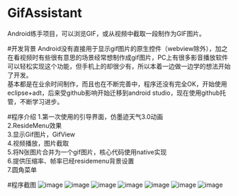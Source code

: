 # GifAssistant
Android练手项目，可以浏览GIF，或从视频中截取一段制作为GIF图片。

#开发背景
Android没有直接用于显示gif图片的原生控件（webview除外），加之在看视频时有些很有意思的场景经常想制作成gif图片，PC上有很多影音播放软件可以轻松实现这个功能，但手机上的却很少有，所以本着一边做一边学的想法开始了开发。<br>
基本都是在业余时间制作，而且也在不断完善中，程序还没有完全OK，开始使用eclipse+adt，后来受github影响开始迁移到android studio，现在使用github托管，不断学习进步。

#程序介绍
1.第一次使用的引导界面，仿墨迹天气3.0动画<br>
2.ResideMenu效果<br>
3.显示Gif图片，GifView<br>
4.视频播放，图片截取<br>
5.将N张图片合并为一个gif图片，核心代码使用native实现<br>
6.提供压缩率、帧率已经residemenu背景设置<br>
7.圆角菜单<br>

#程序截图
![image](https://github.com/dxjia/GifAssitant/blob/master/screenshot/1.png)
![image](https://github.com/dxjia/GifAssitant/blob/master/screenshot/2.png)
![image](https://github.com/dxjia/GifAssitant/blob/master/screenshot/3.png)
![image](https://github.com/dxjia/GifAssitant/blob/master/screenshot/4.png)
![image](https://github.com/dxjia/GifAssitant/blob/master/screenshot/5.png)
![image](https://github.com/dxjia/GifAssitant/blob/master/screenshot/6.png)
![image](https://github.com/dxjia/GifAssitant/blob/master/screenshot/7.png)
